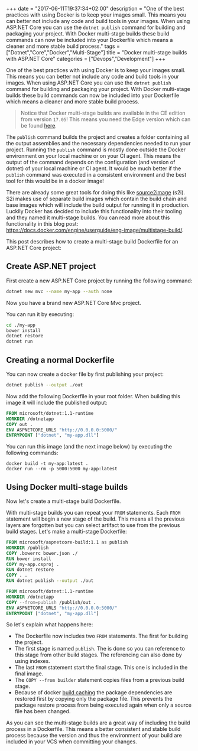 +++
date = "2017-06-11T19:37:34+02:00"
description = "One of the best practices with using Docker is to keep your images small. This means you can better not include any code and build tools in your images. When using ASP.NET Core you can use the `dotnet publish` command for building and packaging your project. With Docker multi-stage builds these build commands can now be included into your Dockerfile which means a cleaner and more stable build process."
tags = ["Dotnet","Core","Docker","Multi-Stage"]
title = "Docker multi-stage builds with ASP.NET Core"
categories = ["Devops","Development"]
+++

One of the best practices with using Docker is to keep your images small. This means you can better not include any code and build tools in your images. When using ASP.NET Core you can use the `dotnet publish` command for building and packaging your project. With Docker multi-stage builds these build commands can now be included into your Dockerfile which means a cleaner and more stable build process.

> Notice that Docker multi-stage builds are available in the CE edition from version `17.05`! This means you need the Edge version which can be found [here](https://docs.docker.com/edge/).

The `publish` command builds the project and creates a folder containing all the output assemblies and the necessary dependencies needed to run your project. Running the `publish` command is mostly done outside the Docker environment on your local machine or on your CI agent. This means the output of the command depends on the configuration (and version of dotnet) of your local machine or CI agent. It would be much better if the `publish` command was executed in a consistent environment and the best tool for this would be in a docker image! 

There are already some great tools for doing this like [source2image](https://github.com/openshift/source-to-image) (s2i). S2i makes use of separate build images which contain the build chain and base images which will include the build output for running it in production. Luckily Docker has decided to include this functionality into their tooling and they named it multi-stage builds. You can read more about this functionality in this blog post: https://docs.docker.com/engine/userguide/eng-image/multistage-build/.

This post describes how to create a multi-stage build Dockerfile for an ASP.NET Core project:

## Create ASP.NET project

First create a new ASP.NET Core project by running the following command:

```bash
dotnet new mvc --name my-app --auth none
```

Now you have a brand new ASP.NET Core Mvc project. 

You can run it by executing:

```bash
cd ./my-app
bower install
dotnet restore
dotnet run 
```

## Creating a normal Dockerfile

You can now create a docker file by first publishing your project:

```bash
dotnet publish --output ./out
```

Now add the following Dockerfile in your root folder. When building this image it will include the published output:

```Dockerfile
FROM microsoft/dotnet:1.1-runtime
WORKDIR /dotnetapp
COPY out .
ENV ASPNETCORE_URLS "http://0.0.0.0:5000/"
ENTRYPOINT ["dotnet", "my-app.dll"]
```

You can run this image (and the next image below) by executing the following commands:

```
docker build -t my-app:latest .
docker run --rm -p 5000:5000 my-app:latest
```

## Using Docker multi-stage builds

Now let's create a multi-stage build Dockerfile.

With multi-stage builds you can repeat your `FROM` statements. Each `FROM` statement will begin a new stage of the build. This means all the previous layers are forgotten but you can select artifact to use from the previous build stages. Let's make a multi-stage Dockerfile:

```Dockerfile
FROM microsoft/aspnetcore-build:1.1 as publish
WORKDIR /publish
COPY .bowerrc bower.json ./
RUN bower install
COPY my-app.csproj .
RUN dotnet restore
COPY . .
RUN dotnet publish --output ./out

FROM microsoft/dotnet:1.1-runtime
WORKDIR /dotnetapp
COPY --from=publish /publish/out .
ENV ASPNETCORE_URLS "http://0.0.0.0:5000/"
ENTRYPOINT ["dotnet", "my-app.dll"]
``` 

So let's explain what happens here:

* The Dockerfile now includes two `FROM` statements. The first for building the project. 
* The first stage is named `publish`. The is done so you can reference to this stage from other build stages. The referencing can also done by using indexes.
* The last `FROM` statement start the final stage. This one is included in the final image.
* The `COPY --from builder` statement copies files from a previous build stage. 
* Because of docker [build caching](https://docs.docker.com/engine/userguide/eng-image/dockerfile_best-practices/#build-cache) the package dependencies are restored first by copying only the package file. This prevents the package restore process from being executed again when only a source file has been changed.

As you can see the multi-stage builds are a great way of including the build process in a Dockerfile. This means a better consistent and stable build process because the version and thus the environment of your build are included in your VCS when committing your changes. 
